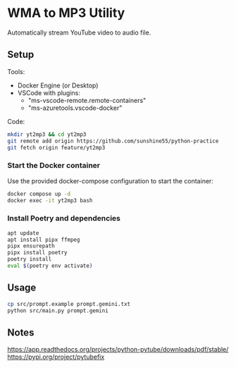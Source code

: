 # WMA to MP3 Utility

Automatically stream YouTube video to audio file.

## Setup

Tools:
* Docker Engine (or Desktop)
* VSCode with plugins:
  - "ms-vscode-remote.remote-containers"
  - "ms-azuretools.vscode-docker"

Code:
```bash
mkdir yt2mp3 && cd yt2mp3
git remote add origin https://github.com/sunshine55/python-practice
git fetch origin feature/yt2mp3
```

### Start the Docker container
Use the provided docker-compose configuration to start the container:
```bash
docker compose up -d
docker exec -it yt2mp3 bash
```

### Install Poetry and dependencies
```bash
apt update
apt install pipx ffmpeg
pipx ensurepath
pipx install poetry
poetry install
eval $(poetry env activate)
```

## Usage

```bash
cp src/prompt.example prompt.gemini.txt
python src/main.py prompt.gemini
```

## Notes

https://app.readthedocs.org/projects/python-pytube/downloads/pdf/stable/
https://pypi.org/project/pytubefix
